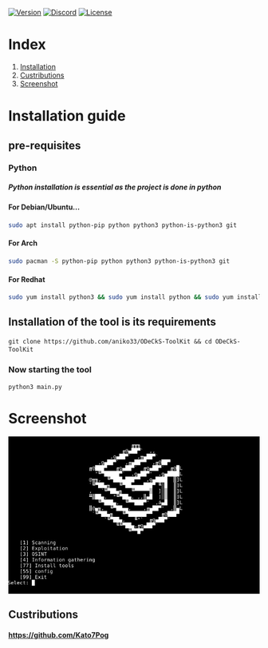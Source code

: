 [![Version](https://img.shields.io/badge/Version-0.1%20Beta-red)](#)
[![Discord](https://img.shields.io/badge/Server-Discord-blue)](https://discord.gg/zcsZnDkBuS)
[![License](https://img.shields.io/badge/License-GPL_3.0-blue)](#)
# Index
1. [Installation](https://github.com/aniko33/ODeCkS-ToolKit#installation-guide)
2. [Custributions](https://github.com/aniko33/ODeCkS-ToolKit#custributions)
3. [Screenshot](https://github.com/aniko33/ODeCkS-ToolKit#screenshot)
# Installation guide
## pre-requisites
### Python
##### Python installation is essential as the project is done in python
#### For Debian/Ubuntu...
```bash
sudo apt install python-pip python python3 python-is-python3 git
```
#### For Arch
```bash
sudo pacman -S python-pip python python3 python-is-python3 git
```
#### For Redhat
```bash
sudo yum install python3 && sudo yum install python && sudo yum install python-pip && sudo yum install git
```
## Installation of the tool is its requirements
```batch
git clone https://github.com/aniko33/ODeCkS-ToolKit && cd ODeCkS-ToolKit
```
### Now starting the tool
```batch
python3 main.py
```
# Screenshot
<img align="center" src=".img/main.jpg">

## Custributions
#### https://github.com/Kato7Pog
